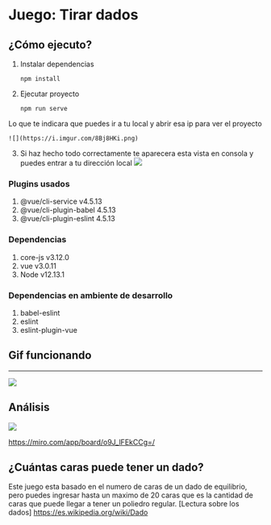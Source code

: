 # Juego: Tirar dados

## ¿Cómo ejecuto?
    
1. Instalar dependencias
    ```
    npm install
    ```
2. Ejecutar proyecto
    ```
    npm run serve
    ```
Lo que te indicara que puedes ir a tu local y abrir esa ip para ver el proyecto
    
    ![](https://i.imgur.com/8Bj8HKi.png)
3. Si haz hecho todo correctamente te aparecera esta vista en consola y puedes entrar a tu dirección local
![](https://i.imgur.com/KBhiY5i.png)

### Plugins usados
1. @vue/cli-service v4.5.13
2. @vue/cli-plugin-babel 4.5.13
3. @vue/cli-plugin-eslint 4.5.13

### Dependencias
1. core-js v3.12.0
2. vue v3.0.11
3. Node v12.13.1

### Dependencias en ambiente de desarrollo
1. babel-eslint
2. eslint
3. eslint-plugin-vue


## Gif funcionando


---
![](https://i.imgur.com/K51PTFY.gif)


## Análisis
![](https://i.imgur.com/yiokLaf.png)

https://miro.com/app/board/o9J_lFEkCCg=/


## ¿Cuántas caras puede tener un dado?
Este juego esta basado en el numero de caras de un dado de equilibrio, pero puedes ingresar hasta un maximo de 20 caras que es la cantidad de caras que puede llegar a tener un poliedro regular.
[Lectura sobre los dados] https://es.wikipedia.org/wiki/Dado

